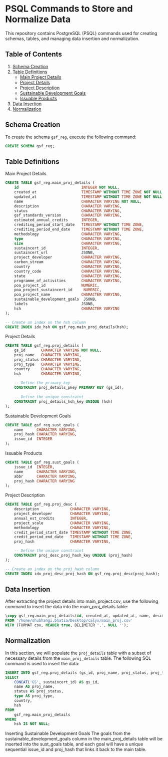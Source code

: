 # PSQL Commands to Store and Normalize Data

This repository contains PostgreSQL (PSQL) commands used for creating schemas, tables, and managing data insertion and normalization.

## Table of Contents
1. [Schema Creation](#schema-creation)
2. [Table Definitions](#table-definitions)
   - [Main Project Details](#main-project-details)
   - [Project Details](#project-details)
   - [Project Description](#project-description)
   - [Sustainable Development Goals](#sustainable-development-goals)
   - [Issuable Products](#issuable-products)
3. [Data Insertion](#data-insertion)
4. [Normalization](#normalization)

## Schema Creation

To create the schema `gsf_reg`, execute the following command:

```sql
CREATE SCHEMA gsf_reg;
```

## Table Definitions

Main Project Details

```sql
CREATE TABLE gsf_reg.main_proj_details (
    id                            INTEGER NOT NULL,
    created_at                    TIMESTAMP WITHOUT TIME ZONE NOT NULL,
    updated_at                    TIMESTAMP WITHOUT TIME ZONE NOT NULL,
    name                          CHARACTER VARYING NOT NULL,
    description                   CHARACTER VARYING,
    status                        CHARACTER VARYING,
    gsf_standards_version         CHARACTER VARYING,
    estimated_annual_credits      INTEGER,
    crediting_period_start_date   TIMESTAMP WITHOUT TIME ZONE,
    crediting_period_end_date     TIMESTAMP WITHOUT TIME ZONE,
    methodology                   CHARACTER VARYING,
    type                          CHARACTER VARYING,
    size                          CHARACTER VARYING,
    sustaincert_id                INTEGER,
    sustaincert_url               JSONB,
    project_developer             CHARACTER VARYING,
    carbon_stream                 CHARACTER VARYING,
    country                       CHARACTER VARYING,
    country_code                  CHARACTER VARYING,
    state                         CHARACTER VARYING,
    programme_of_activities       CHARACTER VARYING,
    poa_project_id                NUMERIC,
    poa_project_sustaincert_id     NUMERIC,
    poa_project_name              CHARACTER VARYING,
    sustainable_development_goals  JSONB,
    labels                        JSONB,
    hsh                           CHARACTER VARYING
);

-- Create an index on the hsh column
CREATE INDEX idx_hsh ON gsf_reg.main_proj_details(hsh);
```
Project Details

```sql
CREATE TABLE gsf_reg.proj_details (
    gs_id       CHARACTER VARYING NOT NULL,
    proj_name   CHARACTER VARYING,
    proj_status CHARACTER VARYING,
    proj_type   CHARACTER VARYING,
    country     CHARACTER VARYING,
    hsh         CHARACTER VARYING,
    
    -- Define the primary key
    CONSTRAINT proj_details_pkey PRIMARY KEY (gs_id),
    
    -- Define the unique constraint
    CONSTRAINT proj_details_hsh_key UNIQUE (hsh)
);
```
Sustainable Development Goals

```sql
CREATE TABLE gsf_reg.sust_goals (
    name      CHARACTER VARYING,
    proj_hash CHARACTER VARYING,
    issue_id  INTEGER
);
```
Issuable Products

```sql
CREATE TABLE gsf_reg.sust_goals (
    issue_id  INTEGER,
    name      CHARACTER VARYING,
    abbr      CHARACTER VARYING,
    proj_hash CHARACTER VARYING
);
```
Project Description

```sql
CREATE TABLE gsf_reg.proj_desc (
    description              CHARACTER VARYING,
    project_developer        CHARACTER VARYING,
    annual_est_credits       INTEGER,
    project_scale            CHARACTER VARYING,
    methodology              CHARACTER VARYING,
    credit_period_start_date TIMESTAMP WITHOUT TIME ZONE,
    credit_period_end_date   TIMESTAMP WITHOUT TIME ZONE,
    proj_hash                CHARACTER VARYING,

    -- Define the unique constraint
    CONSTRAINT proj_desc_proj_hash_key UNIQUE (proj_hash)
);

-- Create an index on the proj_hash column
CREATE INDEX idx_proj_desc_proj_hash ON gsf_reg.proj_desc(proj_hash);
```

## Data Insertion

After extracting the project details into main_project.csv, use the following command to insert the data into the main_proj_details table:

```sql
\copy gsf_reg.main_proj_details(id, created_at, updated_at, name, description, status, gsf_standards_version, estimated_annual_credits, crediting_period_start_date, crediting_period_end_date, methodology, type, size, sustaincert_id, sustaincert_url, project_developer, carbon_stream, country, country_code, state, programme_of_activities, poa_project_id, poa_project_sustaincert_id, poa_project_name, sustainable_development_goals, labels, hsh) 
FROM '/home/shubhangi.bhatia/Desktop/calyx/main_proj.csv' 
WITH (FORMAT csv, HEADER true, DELIMITER ',', NULL '');
```

## Normalization

In this section, we will populate the `proj_details` table with a subset of necessary details from the `main_proj_details` table. The following SQL command is used to insert the data:

```sql
INSERT INTO gsf_reg.proj_details (gs_id, proj_name, proj_status, proj_type, country, hsh)
SELECT
    CONCAT('GS', sustaincert_id) AS gs_id,
    name AS proj_name,
    status AS proj_status,
    type AS proj_type,
    country,
    hsh
FROM
    gsf_reg.main_proj_details
WHERE
    hsh IS NOT NULL;
```

Inserting Sustainable Development Goals
The goals from the sustainable_development_goals column in the main_proj_details table will be inserted into the sust_goals table, and each goal will have a unique sequential issue_id and proj_hash that links it back to the main table.

